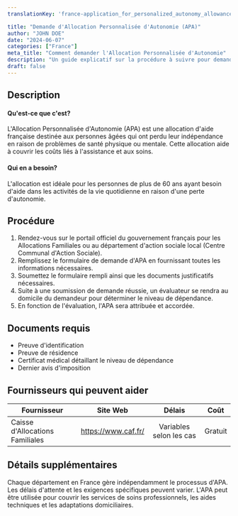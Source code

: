 ```yaml
---
translationKey: 'france-application_for_personalized_autonomy_allowance_(apa)'

title: "Demande d'Allocation Personnalisée d'Autonomie (APA)"
author: "JOHN DOE"
date: "2024-06-07"
categories: ["France"]
meta_title: "Comment demander l'Allocation Personnalisée d'Autonomie"
description: "Un guide explicatif sur la procédure à suivre pour demander l'Allocation Personnalisée d'Autonomie (APA) en France."
draft: false
---
```


## Description
#### Qu'est-ce que c'est?
L'Allocation Personnalisée d'Autonomie (APA) est une allocation d'aide française destinée aux personnes âgées qui ont perdu leur indépendance en raison de problèmes de santé physique ou mentale. Cette allocation aide à couvrir les coûts liés à l'assistance et aux soins.

#### Qui en a besoin?
L'allocation est idéale pour les personnes de plus de 60 ans ayant besoin d'aide dans les activités de la vie quotidienne en raison d'une perte d'autonomie.

## Procédure
1. Rendez-vous sur le portail officiel du gouvernement français pour les Allocations Familiales ou au département d'action sociale local (Centre Communal d'Action Sociale).
2. Remplissez le formulaire de demande d'APA en fournissant toutes les informations nécessaires.
3. Soumettez le formulaire rempli ainsi que les documents justificatifs nécessaires.
4. Suite à une soumission de demande réussie, un évaluateur se rendra au domicile du demandeur pour déterminer le niveau de dépendance.
5. En fonction de l'évaluation, l'APA sera attribuée et accordée.

## Documents requis
* Preuve d'identification
* Preuve de résidence
* Certificat médical détaillant le niveau de dépendance
* Dernier avis d'imposition

## Fournisseurs qui peuvent aider

| Fournisseur        |     Site Web     |     Délais    |       Coût      |
| --------------- | --------------- |  :-------------: | :-------------: |
| Caisse d'Allocations Familiales      |  https://www.caf.fr/      |   Variables selon les cas   |        Gratuit       |

## Détails supplémentaires
Chaque département en France gère indépendamment le processus d'APA. Les délais d'attente et les exigences spécifiques peuvent varier. L'APA peut être utilisée pour couvrir les services de soins professionnels, les aides techniques et les adaptations domiciliaires.